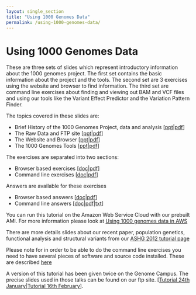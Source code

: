 ```yaml
---
layout: single_section
title: "Using 1000 Genomes Data"
permalink: /using-1000-genomes-data/
---
```


# Using 1000 Genomes Data

These are three sets of slides which represent introductory information about the 1000 genomes project. The first set contains the basic information about the project and the tools. The second set are 3 exercises using the website and browser to find information. The third set are command line exercises about finding and viewing out BAM and VCF files and using our tools like the Variant Effect Predictor and the Variation Pattern Finder.

The topics covered in these slides are:

*   Brief History of the 1000 Genomes Project, data and analysis [[ppt](ftp://ftp.1000genomes.ebi.ac.uk/vol1/ftp/technical/working/20120229_tutorial_docs/G1K_tutorial_brief_history_20120217.ppt)\|[pdf](ftp://ftp.1000genomes.ebi.ac.uk/vol1/ftp/technical/working/20120229_tutorial_docs/G1K_tutorial_brief_history_20120217.pdf)]
*   The Raw Data and FTP site [[ppt](ftp://ftp.1000genomes.ebi.ac.uk/vol1/ftp/technical/working/20120229_tutorial_docs/G1K_raw_data_and_ftp_20120217.ppt)\|[pdf](ftp://ftp.1000genomes.ebi.ac.uk/vol1/ftp/technical/working/20120229_tutorial_docs/G1K_raw_data_and_ftp_20120217.pdf)]
*   The Website and Browser [[ppt](ftp://ftp.1000genomes.ebi.ac.uk/vol1/ftp/technical/working/20120229_tutorial_docs/G1K_website_and_browser_tutorial_20120217.ppt)\|[pdf](ftp://ftp.1000genomes.ebi.ac.uk/vol1/ftp/technical/working/20120229_tutorial_docs/G1K_website_and_browser_tutorial_20120217.pdf)]
*   The 1000 Genomes Tools [[ppt](ftp://ftp.1000genomes.ebi.ac.uk/vol1/ftp/technical/working/20120229_tutorial_docs/G1K_browser_tools_20120217.ppt)\|[pdf](ftp://ftp.1000genomes.ebi.ac.uk/vol1/ftp/technical/working/20120229_tutorial_docs/G1K_browser_tools_20120217.pdf)]

The exercises are separated into two sections:

*   Browser based exercises [[doc](ftp://ftp.1000genomes.ebi.ac.uk/vol1/ftp/technical/working/20120229_tutorial_docs/G1K_web_based_tutorial_exercises_20120217.doc)\|[pdf](ftp://ftp.1000genomes.ebi.ac.uk/vol1/ftp/technical/working/20120229_tutorial_docs/G1K_web_based_tutorial_exercises_20120217.pdf)]
*   Command line exercises [[doc](ftp://ftp.1000genomes.ebi.ac.uk/vol1/ftp/technical/working/20120229_tutorial_docs/G1K_commandline_based_tutorial_exercises_20120217.doc)\|[pdf](ftp://ftp.1000genomes.ebi.ac.uk/vol1/ftp/technical/working/20120229_tutorial_docs/G1K_commandline_based_tutorial_exercises_20120217.pdf)]

Answers are available for these exercises

*   Browser based answers [[doc](ftp://ftp.1000genomes.ebi.ac.uk/vol1/ftp/technical/working/20120229_tutorial_docs/G1K_web_based_tutorial_answers_20120217.doc)\|[pdf](ftp://ftp.1000genomes.ebi.ac.uk/vol1/ftp/technical/working/20120229_tutorial_docs/G1K_web_based_tutorial_answers_20120217.pdf)]
*   Command line answers [[doc](ftp://ftp.1000genomes.ebi.ac.uk/vol1/ftp/technical/working/20120229_tutorial_docs/G1K_commandline_based_tutorial_answers_20120217.doc)\|[pdf](ftp://ftp.1000genomes.ebi.ac.uk/vol1/ftp/technical/working/20120229_tutorial_docs/G1K_commandline_based_tutorial_answers_20120217.pdf)\|[txt](ftp://ftp.1000genomes.ebi.ac.uk/vol1/ftp/technical/working/20120229_tutorial_docs/G1K_commandline_based_tutorial_answers_20120217.txt)]

You can run this tutorial on the Amazon Web Service Cloud with our prebuilt AMI. For more information please look at [Using 1000 genomes data in AWS](/using-1000-genomes-data-amazon-web-service-cloud)

There are more details slides about our recent paper, population genetics, functional analysis and structural variants from our [ASHG 2012 tutorial page](/ashg-2012-1000-genomes-tutorial-wednesday-7th-november-7-930pm)

Please note for in order to be able to do the command line exercises you need to have several pieces of software and source code installed. These are described [here](/1000-genomes-command-line-exercises-code-requirements)

A version of this tutorial has been given twice on the Genome Campus. The precise slides used in those talks can be found on our ftp site. [[Tutorial 24th January](ftp://ftp.1000genomes.ebi.ac.uk/vol1/ftp/technical/working/20120120_1000genomes_tutorial/)\|[Tutorial 16th February](ftp://ftp.1000genomes.ebi.ac.uk/vol1/ftp/technical/working/20120214_1000genomes_tutorial/)].
